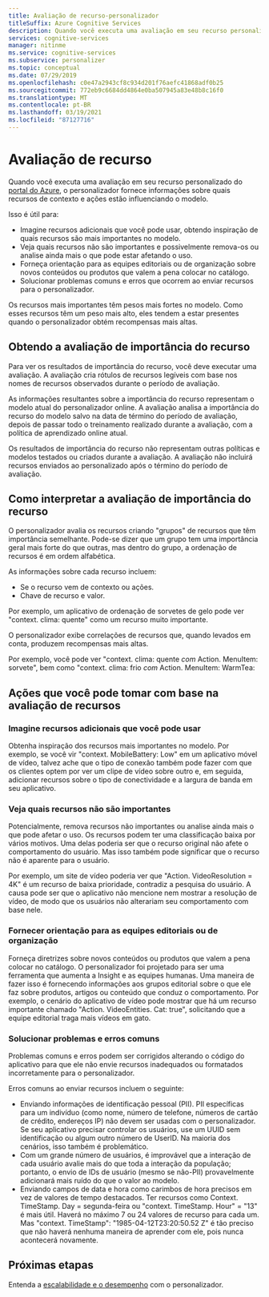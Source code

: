 ```yaml
---
title: Avaliação de recurso-personalizador
titleSuffix: Azure Cognitive Services
description: Quando você executa uma avaliação em seu recurso personalizado do portal do Azure, o personalizador fornece informações sobre quais recursos de contexto e ações estão influenciando o modelo.
services: cognitive-services
manager: nitinme
ms.service: cognitive-services
ms.subservice: personalizer
ms.topic: conceptual
ms.date: 07/29/2019
ms.openlocfilehash: c0e47a2943cf8c934d201f76aefc41868adf0b25
ms.sourcegitcommit: 772eb9c6684dd4864e0ba507945a83e48b8c16f0
ms.translationtype: MT
ms.contentlocale: pt-BR
ms.lasthandoff: 03/19/2021
ms.locfileid: "87127716"
---
```

# <a name="feature-evaluation"></a>Avaliação de recurso

Quando você executa uma avaliação em seu recurso personalizado do [portal do Azure](https://portal.azure.com), o personalizador fornece informações sobre quais recursos de contexto e ações estão influenciando o modelo. 

Isso é útil para:

* Imagine recursos adicionais que você pode usar, obtendo inspiração de quais recursos são mais importantes no modelo.
* Veja quais recursos não são importantes e possivelmente remova-os ou analise ainda mais o que pode estar afetando o uso.
* Forneça orientação para as equipes editoriais ou de organização sobre novos conteúdos ou produtos que valem a pena colocar no catálogo.
* Solucionar problemas comuns e erros que ocorrem ao enviar recursos para o personalizador.

Os recursos mais importantes têm pesos mais fortes no modelo. Como esses recursos têm um peso mais alto, eles tendem a estar presentes quando o personalizador obtém recompensas mais altas.

## <a name="getting-feature-importance-evaluation"></a>Obtendo a avaliação de importância do recurso

Para ver os resultados de importância do recurso, você deve executar uma avaliação. A avaliação cria rótulos de recursos legíveis com base nos nomes de recursos observados durante o período de avaliação.

As informações resultantes sobre a importância do recurso representam o modelo atual do personalizador online. A avaliação analisa a importância do recurso do modelo salvo na data de término do período de avaliação, depois de passar todo o treinamento realizado durante a avaliação, com a política de aprendizado online atual. 

Os resultados de importância do recurso não representam outras políticas e modelos testados ou criados durante a avaliação.  A avaliação não incluirá recursos enviados ao personalizado após o término do período de avaliação.

## <a name="how-to-interpret-the-feature-importance-evaluation"></a>Como interpretar a avaliação de importância do recurso

O personalizador avalia os recursos criando "grupos" de recursos que têm importância semelhante. Pode-se dizer que um grupo tem uma importância geral mais forte do que outras, mas dentro do grupo, a ordenação de recursos é em ordem alfabética.

As informações sobre cada recurso incluem:

* Se o recurso vem de contexto ou ações.
* Chave de recurso e valor.

Por exemplo, um aplicativo de ordenação de sorvetes de gelo pode ver "context. clima: quente" como um recurso muito importante.

O personalizador exibe correlações de recursos que, quando levados em conta, produzem recompensas mais altas.

Por exemplo, você pode ver "context. clima: quente *com* Action. MenuItem: sorvete", bem como "context. clima: frio *com* Action. MenuItem: WarmTea:

## <a name="actions-you-can-take-based-on-feature-evaluation"></a>Ações que você pode tomar com base na avaliação de recursos

### <a name="imagine-additional-features-you-could-use"></a>Imagine recursos adicionais que você pode usar

Obtenha inspiração dos recursos mais importantes no modelo. Por exemplo, se você vir "context. MobileBattery: Low" em um aplicativo móvel de vídeo, talvez ache que o tipo de conexão também pode fazer com que os clientes optem por ver um clipe de vídeo sobre outro e, em seguida, adicionar recursos sobre o tipo de conectividade e a largura de banda em seu aplicativo.

### <a name="see-what-features-are-not-important"></a>Veja quais recursos não são importantes

Potencialmente, remova recursos não importantes ou analise ainda mais o que pode afetar o uso. Os recursos podem ter uma classificação baixa por vários motivos. Uma delas poderia ser que o recurso original não afete o comportamento do usuário. Mas isso também pode significar que o recurso não é aparente para o usuário. 

Por exemplo, um site de vídeo poderia ver que "Action. VideoResolution = 4K" é um recurso de baixa prioridade, contradiz a pesquisa do usuário. A causa pode ser que o aplicativo não mencione nem mostrar a resolução de vídeo, de modo que os usuários não alterariam seu comportamento com base nele.

### <a name="provide-guidance-to-editorial-or-curation-teams"></a>Fornecer orientação para as equipes editoriais ou de organização

Forneça diretrizes sobre novos conteúdos ou produtos que valem a pena colocar no catálogo. O personalizador foi projetado para ser uma ferramenta que aumenta a Insight e as equipes humanas. Uma maneira de fazer isso é fornecendo informações aos grupos editorial sobre o que ele faz sobre produtos, artigos ou conteúdo que conduz o comportamento. Por exemplo, o cenário do aplicativo de vídeo pode mostrar que há um recurso importante chamado "Action. VideoEntities. Cat: true", solicitando que a equipe editorial traga mais vídeos em gato.

### <a name="troubleshoot-common-problems-and-mistakes"></a>Solucionar problemas e erros comuns

Problemas comuns e erros podem ser corrigidos alterando o código do aplicativo para que ele não envie recursos inadequados ou formatados incorretamente para o personalizador. 

Erros comuns ao enviar recursos incluem o seguinte:

* Enviando informações de identificação pessoal (PII). PII específicas para um indivíduo (como nome, número de telefone, números de cartão de crédito, endereços IP) não devem ser usadas com o personalizador. Se seu aplicativo precisar controlar os usuários, use um UUID sem identificação ou algum outro número de UserID. Na maioria dos cenários, isso também é problemático.
* Com um grande número de usuários, é improvável que a interação de cada usuário avalie mais do que toda a interação da população; portanto, o envio de IDs de usuário (mesmo se não-PII) provavelmente adicionará mais ruído do que o valor ao modelo.
* Enviando campos de data e hora como carimbos de hora precisos em vez de valores de tempo destacados. Ter recursos como Context. TimeStamp. Day = segunda-feira ou "context. TimeStamp. Hour" = "13" é mais útil. Haverá no máximo 7 ou 24 valores de recurso para cada um. Mas "context. TimeStamp": "1985-04-12T23:20:50.52 Z" é tão preciso que não haverá nenhuma maneira de aprender com ele, pois nunca acontecerá novamente.

## <a name="next-steps"></a>Próximas etapas

Entenda a [escalabilidade e o desempenho](concepts-scalability-performance.md) com o personalizador.

